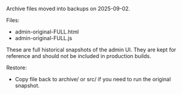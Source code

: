 Archive files moved into backups on 2025-09-02.

Files:
- admin-original-FULL.html
- admin-original-FULL.js

These are full historical snapshots of the admin UI. They are kept for reference and should not be included in production builds.

Restore:
- Copy file back to archive/ or src/ if you need to run the original snapshot.
